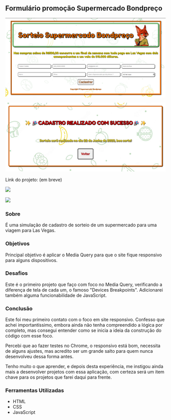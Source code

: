## Formulário promoção Supermercado Bondpreço

![](./assets/img/imagem-bondpreco.png)

![](./assets/img/imagem-bondpreco2.png)

Link do projeto: (em breve)

<img src="http://img.shields.io/static/v1?label=STATUS&message=CONCLUIDO&color=GREEN&style=for-the-badge"/>
</p>

![](./assets/img/bondpreco.gif)

### Sobre
É uma simulação de cadastro de sorteio de um supermercado para uma viagem para Las Vegas.
### Objetivos
Principal objetivo é aplicar o Media Query para que o site fique responsivo para alguns dispositivos.
### Desafios
Este é o primeiro projeto que faço com foco no Media Query, verificando a diferença de tela de cada um, o famoso "Devices Breakpoints". Adicionarei também alguma funcionabilidade de JavaScript.

### Conclusão
Este foi meu primeiro contato com o foco em site responsivo. Confesso que achei importantíssimo, embora ainda não tenha compreendido a lógica por completo, mas consegui entender como se inicia a ideia da construção do código com esse foco. 

Percebi que ao fazer testes no Chrome, o responsivo está bom, necessita de alguns ajustes, mas acredito ser um grande salto para quem nunca desenvolveu dessa forma antes. 

Tenho muito o que aprender, e depois desta experiência, me instigou ainda mais a desenvolver projetos com essa aplicação, com certeza será um item chave para os projetos que farei daqui para frente.
### Ferramentas Utilizadas
- HTML
- CSS
- JavaScript

